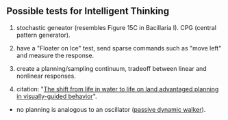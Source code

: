 ## Possible tests for Intelligent Thinking

1) stochastic geneator (resembles Figure 15C in Bacillaria I). CPG (central pattern generator).  

2) have a "Floater on Ice" test, send sparse commands such as "move left" and measure the response.  

3) create a planning/sampling continuum, tradeoff between linear and nonlinear responses.

4) citation: "[The shift from life in water to life on land advantaged planning in visually-guided behavior](https://www.biorxiv.org/content/10.1101/585760v2)". 

* no planning is analogous to an oscillator ([passive dynamic walker](https://en.wikipedia.org/wiki/Passive_dynamics)).  


